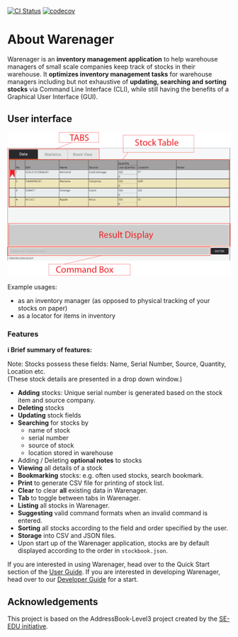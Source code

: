 [![CI Status](https://github.com/AY2021S1-CS2103T-T15-3/tp/workflows/Java%20CI/badge.svg)](https://github.com/AY2021S1-CS2103T-T15-3/tp/actions)
[![codecov](https://codecov.io/gh/AY2021S1-CS2103T-T15-3/tp//branch/master/graph/badge.svg)](https://codecov.io/gh/AY2021S1-CS2103T-T15-3/tp)

# About Warenager
Warenager is an **inventory management application** to help warehouse managers
of small scale companies keep track of stocks in their warehouse.
It **optimizes inventory management tasks** for warehouse managers including but not
exhaustive of **updating, searching and sorting stocks** via Command Line Interface (CLI),
while still having the benefits of a Graphical User Interface (GUI).

## User interface
![Ui](docs/images/GUIComponents.png)

  Example usages:
  * as an inventory manager (as opposed to physical tracking of your stocks on paper)
  * as a locator for items in inventory

### Features

<div markdown="block" class="alert alert-info">

**:information_source: Brief summary of features:**<br>

Note: Stocks possess these fields: Name, Serial Number, Source, Quantity, Location etc. <br>
(These stock details are presented in a drop down window.)

* **Adding** stocks: Unique serial number is generated based on the stock item and source company.
* **Deleting** stocks
* **Updating** stock fields
* **Searching** for stocks by
    * name of stock
    * serial number
    * source of stock
    * location stored in warehouse
* Adding / Deleting **optional notes** to stocks
* **Viewing** all details of a stock
* **Bookmarking** stocks: e.g. often used stocks, search bookmark<item>.
* **Print** to generate CSV file for printing of stock list.
* **Clear** to clear **all** existing data in Warenager.
* **Tab** to toggle between tabs in Warenager.
* **Listing** all stocks in Warenager.
* **Suggesting** valid command formats when an invalid command is entered.
* **Sorting** all stocks according to the field and order specified by the user.
* **Storage** into CSV and JSON files.
* Upon start up of the Warenager application, stocks are by default displayed according to the order
in `stockbook.json`.

</div>

If you are interested in using Warenager, head over to the Quick Start section of the [User Guide](https://ay2021s1-cs2103t-t15-3.github.io/tp/UserGuide.html#quick-start).
If you are interested in developing Warenager, head over to our [Developer Guide](https://ay2021s1-cs2103t-t15-3.github.io/tp/DeveloperGuide.html) for a start.

## Acknowledgements
This project is based on the AddressBook-Level3 project created by the [SE-EDU initiative](https://se-education.org).
